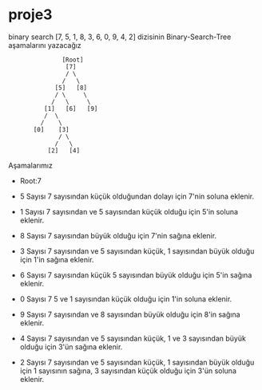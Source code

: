 # proje3
binary search
[7, 5, 1, 8, 3, 6, 0, 9, 4, 2] dizisinin Binary-Search-Tree aşamalarını yazacağız

                   [Root]
                    [7]
                    / \
                   /   \
                 [5]   [8]
                 / \     \
                /   \     \
              [1]   [6]   [9]
              /  \     
             /    \
           [0]    [3]
                  / \
                 /   \
               [2]   [4]
Aşamalarımız
- Root:7 

- 5 Sayısı 7 sayısından küçük olduğundan dolayı için 7'nin soluna eklenir.

- 1 Sayısı 7 sayısından ve 5 sayısından küçük olduğu için 5'in soluna eklenir.

- 8 Sayısı 7 sayısından büyük olduğu için 7'nin sağına eklenir.

- 3 Sayısı 7 sayısından ve 5 sayısından küçük, 1 sayısından büyük olduğu için 1'in sağına eklenir.

- 6 Sayısı 7 sayısından küçük 5 sayısından büyük olduğu için 5'in sağına eklenir.

- 0 Sayısı 7  5 ve 1 sayısından küçük olduğu için 1'in soluna eklenir.

- 9 Sayısı 7 sayısından ve 8 sayısından büyük olduğu için 8'in sağına eklenir.

- 4 Sayısı 7 sayısından ve 5 sayısından küçük, 1 ve 3 sayısından büyük olduğu için 3'ün sağına eklenir.

- 2 Sayısı 7 sayısından ve 5 sayısından küçük, 1 sayısından büyük olduğu için 1 sayısının sağına, 3 sayısından küçük olduğu için 3'ün soluna eklenir.
